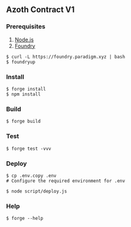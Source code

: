 ## Azoth Contract V1
### Prerequisites
1. [Node.js](https://nodejs.org/en/download)  
2. [Foundry](https://getfoundry.sh/introduction/installation)

```shell
$ curl -L https://foundry.paradigm.xyz | bash
$ foundryup
```

### Install

```shell
$ forge install
$ npm install
```

### Build

```shell
$ forge build
```

### Test

```shell
$ forge test -vvv
```

### Deploy

```shell
$ cp .env.copy .env
# Configure the required environment for .env

$ node script/deploy.js
```

### Help

```shell
$ forge --help
```
